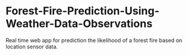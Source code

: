 # Forest-Fire-Prediction-Using-Weather-Data-Observations
Real time web app for prediction the likelihood of a forest fire based on location sensor data.
